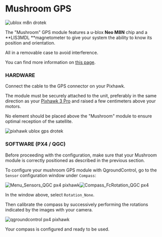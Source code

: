 # Mushroom GPS

![](https://drotek.com/wp-content/uploads/2017/01/ublox-neo-m8n-gps-hmc5983-compass.jpg "ublox m8n drotek")

The "Mushroom" GPS module features a u-blox **Neo M8N** chip and a **LIS3MDL **magnetometer to give your system the ability to know its position and orientation.

All in a removable case to avoid interference.

You can find more information on [this page](https://store.drotek.com/pixhawk-3-pro/890-power-management-unit-pro-8944595120663.html).

### HARDWARE

Connect the cable to the GPS connector on your Pixhawk.

The module must be securely attached to the unit, preferably in the same direction as your [Pixhawk 3 Pro](https://store.drotek.com/autopilots/885-pixhawk-pro-autopilot-8944595120670.html) and raised a few centimeters above your motors.

No element should be placed above the "Mushroom" module to ensure optimal reception of the satellite.

![](https://drotek.com/wp-content/uploads/2017/01/DSC02039-700x369.jpg "pixhawk ublox gps drotek")

### SOFTWARE \(PX4 / QGC\)

Before proceeding with the configuration, make sure that your Mushroom module is correctly positioned as described in the previous section.

To configure your mushroom GPS module with QgroundControl, go to the `Sensor` configuration window under `Compass`:

![](https://drotek.com/wp-content/uploads/2017/01/Menu_Sensors_QGC.png "Menu\_Sensors\_QGC px4 pixhawk")![](https://drotek.com/wp-content/uploads/2017/01/Compass_FcRotation_QGC.png "Compass\_FcRotation\_QGC px4")

In the window above, select `Rotation_None`.

Then calibrate the compass by successively performing the rotations indicated by the images with your camera.

![](https://drotek.com/wp-content/uploads/2017/01/Window_Compass_Calib_QGC-700x460.png "qgroundcontrol px4 pixhawk")

Your compass is configured and ready to be used.

